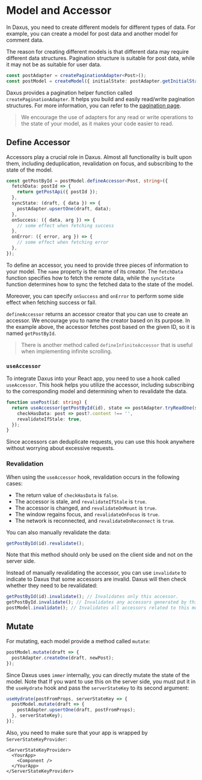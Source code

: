 # Model and Accessor

In Daxus, you need to create different models for different types of data. For example, you can create a model for post data and another model for comment data.

The reason for creating different models is that different data may require different data structures. Pagination structure is suitable for post data, while it may not be as suitable for user data.

```ts
const postAdapter = createPaginationAdapter<Post>();
const postModel = createModel({ initialState: postAdapter.getInitialState() });
```

Daxus provides a pagination helper function called `createPaginationAdapter`. It helps you build and easily read/write pagination structures. For more information, you can refer to the [pagination page](./pagination.md).

> We encourage the use of adapters for any read or write operations to the state of your model, as it makes your code easier to read.

## Define Accessor

Accessors play a crucial role in Daxus. Almost all functionality is built upon them, including deduplication, revalidation on focus, and subscribing to the state of the model.

```ts
const getPostById = postModel.defineAccessor<Post, string>({
  fetchData: postId => {
    return getPostApi({ postId });
  },
  syncState: (draft, { data }) => {
    postAdapter.upsertOne(draft, data);
  },
  onSuccess: ({ data, arg }) => {
    // some effect when fetching success
  },
  onError: ({ error, arg }) => {
    // some effect when fetching error
  },
});
```

To define an accessor, you need to provide three pieces of information to your model. The `name` property is the name of its creator. The `fetchData` function specifies how to fetch the remote data, while the `syncState` function determines how to sync the fetched data to the state of the model.

Moreover, you can specify `onSuccess` and `onError` to perform some side effect when fetching success or fail.

`defineAccessor` returns an accessor creator that you can use to create an accessor. We encourage you to name the creator based on its purpose. In the example above, the accessor fetches post based on the given ID, so it is named `getPostById`.

> There is another method called `defineInfiniteAccessor` that is useful when implementing infinite scrolling.

### `useAccessor`

To integrate Daxus into your React app, you need to use a hook called `useAccessor`. This hook helps you utilize the accessor, including subscribing to the corresponding model and determining when to revalidate the data.

```ts
function usePost(id: string) {
  return useAccessor(getPostById(id), state => postAdapter.tryReadOne(state, id), {
    checkHasData: post => post?.content !== '',
    revalidateIfStale: true,
  });
}
```

Since accessors can deduplicate requests, you can use this hook anywhere without worrying about excessive requests.

### Revalidation

When using the `useAccessor` hook, revalidation occurs in the following cases:

- The return value of `checkHasData` is `false`.
- The accessor is stale, and `revalidateIfStale` is `true`.
- The accessor is changed, and `revalidateOnMount` is `true`.
- The window regains focus, and `revalidateOnFocus` is `true`.
- The network is reconnected, and `revalidateOnReconnect` is `true`.

You can also manually revalidate the data:

```ts
getPostById(id).revalidate();
```

Note that this method should only be used on the client side and not on the server side.

Instead of manually revalidating the accessor, you can use `invalidate` to indicate to Daxus that some accessors are invalid. Daxus will then check whether they need to be revalidated:

```ts
getPostById(id).invalidate(); // Invalidates only this accessor.
getPostById.invalidate(); // Invalidates any accessors generated by this accessor creator.
postModel.invalidate(); // Invalidates all accessors related to this model.
```

## Mutate

For mutating, each model provide a method called `mutate`:

```ts
postModel.mutate(draft => {
  postAdapter.createOne(draft, newPost);
});
```

Since Daxus uses `immer` internally, you can directly mutate the state of the model. Note that If you want to use this on the server side, you must put it in the `useHydrate` hook and pass the `serverStateKey` to its second argument:

```ts
useHydrate(postFromProps, serverStateKey => {
  postModel.mutate(draft => {
    postAdapter.upsertOne(draft, postFromProps);
  }, serverStateKey);
});
```

Also, you need to make sure that your app is wrapped by `ServerStateKeyProvider`:

```tsx
<ServerStateKeyProvider>
  <YourApp>
    <Component />
  </YourApp>
</ServerStateKeyProvider>
```

